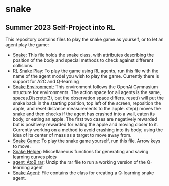 # snake

## **Summer 2023 Self-Project into RL**

This repository contains files to play the snake game as yourself, or to let an agent play the game:

- [Snake](snake.py): This file holds the snake class, with attributes describing the position of the body and special methods to check against different collisions.
- [RL Snake Play](RL_snake_play.py): To play the game using RL agents, run this file with the name of the agent model you wish to play the game. Currently there is support for A2C and Q-learning
- [Snake Environment](snake_environment): This environment follows the OpenAi Gymnasium structure for environments. The action space for all agents is the same, spaces.Discrete(3), but the observation space differs. reset() will put the snake back in the starting position, top left of the screen, reposition the apple, and reset distance measurements to the apple. step() moves the snake and then checks if the agent has crashed into a wall, eaten its body, or eating an apple. The first two cases are negatively rewarded but is positively rewarded for eating the apple and moving closer to it. Currently working on a method to avoid crashing into its body; using the idea of its center of mass as a target to move away from.
- [Snake Game](snake_game.py): To play the snake game yourself, run this file. Arrow keys to move.
- [Snake Helper](snake_helper.py): Miscellaneous functions for generating and saving learning curves plots
- [agent_AtoB.rar](agent_AtoB.rar): Unzip the rar file to run a working version of the Q-learning agent 
- [Snake Agent](snake_agent.py): File contains the class for creating a Q-learning snake agent.